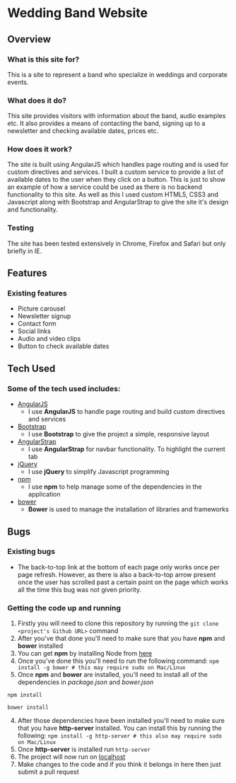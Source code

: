 # Wedding Band Website

## Overview

### What is this site for?

This is a site to represent a band who specialize in weddings and corporate events.

### What does it do?

This site provides visitors with information about the band, audio examples etc. It also provides a means of contacting the band, signing up to a newsletter and checking available dates, prices etc.

### How does it work?

The site is built using AngularJS which handles page routing and is used for custom directives and services. I built a custom service to provide a list of available dates to the user when they click on a button. This is just to show an example of how a service could be used as there is no backend functionality to this site. As well as this I used custom HTML5, CSS3 and Javascript along with Bootstrap and AngularStrap to give the site it's design and functionality.

### Testing

The site has been tested extensively in Chrome, Firefox and Safari but only briefly in IE.



## Features

### Existing features
- Picture carousel
- Newsletter signup
- Contact form
- Social links
- Audio and video clips
- Button to check available dates


## Tech Used

### Some of the tech used includes:
- [AngularJS](https://angularjs.org/)
	- I use **AngularJS** to handle page routing and build custom directives and services
- [Bootstrap](http://getbootstrap.com/)
	- I use **Bootstrap** to give the project a simple, responsive layout
- [AngularStrap](http://mgcrea.github.io/angular-strap/)
	- I use **AngularStrap** for navbar functionality. To highlight the current tab
- [jQuery](https://jquery.com/)
	- I use **jQuery** to simplify Javascript programming
- [npm](https://www.npmjs.com/)
	- I use **npm** to help manage some of the dependencies in the application
- [bower](https://bower.io/)
	- **Bower** is used to manage the installation of libraries and frameworks
  

## Bugs

### Existing bugs
- The back-to-top link at the bottom of each page only works once per page refresh. However, as there is also a back-to-top arrow present once the user has scrolled past a certain point on the page which works all the time this bug was not given priority.


### Getting the code up and running
1. Firstly you will need to clone this repository by running the ```git clone <project's Github URL>``` command
2. After you've that done you'll need to make sure that you have **npm** and **bower** installed
  1. You can get **npm** by installing Node from [here](https://nodejs.org/en/)
  2. Once you've done this you'll need to run the following command:
     `npm install -g bower # this may require sudo on Mac/Linux`
3. Once **npm** and **bower** are installed, you'll need to install all of the dependencies in *package.json* and *bower.json*
  ```
  npm install
 
  bower install
  ```
4. After those dependencies have been installed you'll need to make sure that you have **http-server** installed. You can install this by running the following: ```npm install -g http-server # this also may require sudo on Mac/Linux```
5. Once **http-server** is installed run ```http-server```
6. The project will now run on [localhost](http://127.0.0.1:8080)
7. Make changes to the code and if you think it belongs in here then just submit a pull request